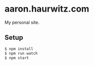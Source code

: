 # aaron.haurwitz.com

My personal site.

## Setup

```sh
$ npm install
$ npm run watch
$ npm start
```
